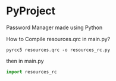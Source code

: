 # PyProject

Password Manager made using Python

How to Compile resources.qrc in main.py?

```
pyrcc5 resources.qrc -o resources_rc.py
```
then in main.py
```python
import resources_rc
```
